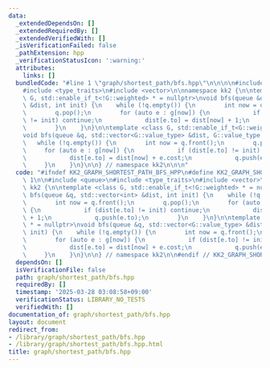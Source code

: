 ```yaml
---
data:
  _extendedDependsOn: []
  _extendedRequiredBy: []
  _extendedVerifiedWith: []
  _isVerificationFailed: false
  _pathExtension: hpp
  _verificationStatusIcon: ':warning:'
  attributes:
    links: []
  bundledCode: "#line 1 \"graph/shortest_path/bfs.hpp\"\n\n\n\n#include <queue>\n\
    #include <type_traits>\n#include <vector>\n\nnamespace kk2 {\n\ntemplate <class\
    \ G, std::enable_if_t<!G::weighted> * = nullptr>\nvoid bfs(queue &q, std::vector<int>\
    \ &dist, int init) {\n    while (!q.empty()) {\n        int now = q.front();\n\
    \        q.pop();\n        for (auto e : g[now]) {\n            if (dist[e.to]\
    \ != init) continue;\n            dist[e.to] = dist[now] + 1;\n            q.push(e.to);\n\
    \        }\n    }\n}\n\ntemplate <class G, std::enable_if_t<G::weighted> * = nullptr>\n\
    void bfs(queue &q, std::vector<G::value_type> &dist, G::value_type init) {\n \
    \   while (!q.empty()) {\n        int now = q.front();\n        q.pop();\n   \
    \     for (auto e : g[now]) {\n            if (dist[e.to] != init) continue;\n\
    \            dist[e.to] = dist[now] + e.cost;\n            q.push(e.to);\n   \
    \     }\n    }\n}\n\n} // namespace kk2\n\n\n"
  code: "#ifndef KK2_GRAPH_SHORTEST_PATH_BFS_HPP\n#define KK2_GRAPH_SHORTEST_PATH_BFS_HPP\
    \ 1\n\n#include <queue>\n#include <type_traits>\n#include <vector>\n\nnamespace\
    \ kk2 {\n\ntemplate <class G, std::enable_if_t<!G::weighted> * = nullptr>\nvoid\
    \ bfs(queue &q, std::vector<int> &dist, int init) {\n    while (!q.empty()) {\n\
    \        int now = q.front();\n        q.pop();\n        for (auto e : g[now])\
    \ {\n            if (dist[e.to] != init) continue;\n            dist[e.to] = dist[now]\
    \ + 1;\n            q.push(e.to);\n        }\n    }\n}\n\ntemplate <class G, std::enable_if_t<G::weighted>\
    \ * = nullptr>\nvoid bfs(queue &q, std::vector<G::value_type> &dist, G::value_type\
    \ init) {\n    while (!q.empty()) {\n        int now = q.front();\n        q.pop();\n\
    \        for (auto e : g[now]) {\n            if (dist[e.to] != init) continue;\n\
    \            dist[e.to] = dist[now] + e.cost;\n            q.push(e.to);\n   \
    \     }\n    }\n}\n\n} // namespace kk2\n\n#endif // KK2_GRAPH_SHORTEST_PATH_BFS_HPP\n"
  dependsOn: []
  isVerificationFile: false
  path: graph/shortest_path/bfs.hpp
  requiredBy: []
  timestamp: '2025-03-28 03:08:58+09:00'
  verificationStatus: LIBRARY_NO_TESTS
  verifiedWith: []
documentation_of: graph/shortest_path/bfs.hpp
layout: document
redirect_from:
- /library/graph/shortest_path/bfs.hpp
- /library/graph/shortest_path/bfs.hpp.html
title: graph/shortest_path/bfs.hpp
---
```


